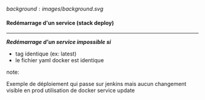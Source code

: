 $background:images/background.svg$
#### Redémarrage d'un service (stack deploy)
---

***Redémarrage d'un service impossible si***

* tag identique (ex: latest)
* le fichier yaml docker est identique  

note:

Exemple de déploiement qui passe sur jenkins mais aucun changement visible en prod
utilisation de docker service update